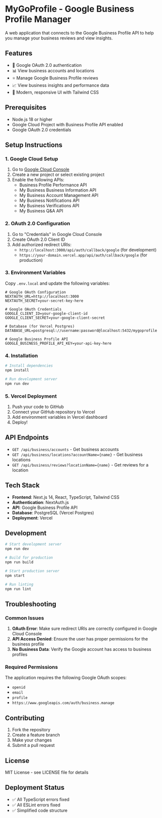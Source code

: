 # MyGoProfile - Google Business Profile Manager

A web application that connects to the Google Business Profile API to help you manage your business reviews and view insights.

## Features

- 🔐 Google OAuth 2.0 authentication
- 📊 View business accounts and locations
- ⭐ Manage Google Business Profile reviews
- 📈 View business insights and performance data
- 🎨 Modern, responsive UI with Tailwind CSS

## Prerequisites

- Node.js 18 or higher
- Google Cloud Project with Business Profile API enabled
- Google OAuth 2.0 credentials

## Setup Instructions

### 1. Google Cloud Setup

1. Go to [Google Cloud Console](https://console.cloud.google.com/)
2. Create a new project or select existing project
3. Enable the following APIs:
   - Business Profile Performance API
   - My Business Business Information API
   - My Business Account Management API
   - My Business Notifications API
   - My Business Verifications API
   - My Business Q&A API

### 2. OAuth 2.0 Configuration

1. Go to "Credentials" in Google Cloud Console
2. Create OAuth 2.0 Client ID
3. Add authorized redirect URIs:
   - `http://localhost:3000/api/auth/callback/google` (for development)
   - `https://your-domain.vercel.app/api/auth/callback/google` (for production)

### 3. Environment Variables

Copy `.env.local` and update the following variables:

```env
# Google OAuth Configuration
NEXTAUTH_URL=http://localhost:3000
NEXTAUTH_SECRET=your-secret-key-here

# Google OAuth Credentials
GOOGLE_CLIENT_ID=your-google-client-id
GOOGLE_CLIENT_SECRET=your-google-client-secret

# Database (for Vercel Postgres)
DATABASE_URL=postgresql://username:password@localhost:5432/mygoprofile

# Google Business Profile API
GOOGLE_BUSINESS_PROFILE_API_KEY=your-api-key-here
```

### 4. Installation

```bash
# Install dependencies
npm install

# Run development server
npm run dev
```

### 5. Vercel Deployment

1. Push your code to GitHub
2. Connect your GitHub repository to Vercel
3. Add environment variables in Vercel dashboard
4. Deploy!

## API Endpoints

- `GET /api/business/accounts` - Get business accounts
- `GET /api/business/locations?accountName={name}` - Get business locations
- `GET /api/business/reviews?locationName={name}` - Get reviews for a location

## Tech Stack

- **Frontend**: Next.js 14, React, TypeScript, Tailwind CSS
- **Authentication**: NextAuth.js
- **API**: Google Business Profile API
- **Database**: PostgreSQL (Vercel Postgres)
- **Deployment**: Vercel

## Development

```bash
# Start development server
npm run dev

# Build for production
npm run build

# Start production server
npm start

# Run linting
npm run lint
```

## Troubleshooting

### Common Issues

1. **OAuth Error**: Make sure redirect URIs are correctly configured in Google Cloud Console
2. **API Access Denied**: Ensure the user has proper permissions for the business profile
3. **No Business Data**: Verify the Google account has access to business profiles

### Required Permissions

The application requires the following Google OAuth scopes:
- `openid`
- `email`
- `profile`
- `https://www.googleapis.com/auth/business.manage`

## Contributing

1. Fork the repository
2. Create a feature branch
3. Make your changes
4. Submit a pull request

## License

MIT License - see LICENSE file for details

## Deployment Status
- ✅ All TypeScript errors fixed
- ✅ All ESLint errors fixed  
- ✅ Simplified code structure